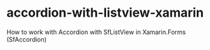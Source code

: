 # accordion-with-listview-xamarin
How to work with Accordion with SfListView in Xamarin.Forms (SfAccordion)
